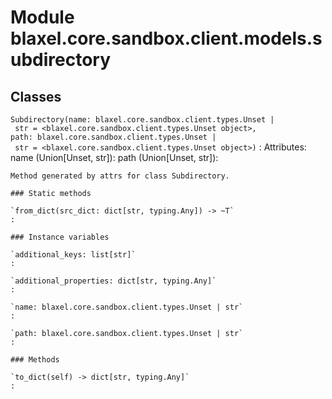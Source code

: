 Module blaxel.core.sandbox.client.models.subdirectory
=====================================================

Classes
-------

`Subdirectory(name: blaxel.core.sandbox.client.types.Unset | str = <blaxel.core.sandbox.client.types.Unset object>, path: blaxel.core.sandbox.client.types.Unset | str = <blaxel.core.sandbox.client.types.Unset object>)`
:   Attributes:
        name (Union[Unset, str]):
        path (Union[Unset, str]):
    
    Method generated by attrs for class Subdirectory.

    ### Static methods

    `from_dict(src_dict: dict[str, typing.Any]) ‑> ~T`
    :

    ### Instance variables

    `additional_keys: list[str]`
    :

    `additional_properties: dict[str, typing.Any]`
    :

    `name: blaxel.core.sandbox.client.types.Unset | str`
    :

    `path: blaxel.core.sandbox.client.types.Unset | str`
    :

    ### Methods

    `to_dict(self) ‑> dict[str, typing.Any]`
    :